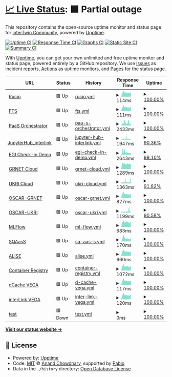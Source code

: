 # [📈 Live Status](https://interTwin-eu.github.io/uptime): <!--live status--> **🟧 Partial outage**

This repository contains the open-source uptime monitor and status page for [interTwin Community](https://www.intertwin.eu/), powered by [Upptime](https://github.com/upptime/upptime).

[![Uptime CI](https://github.com/interTwin-eu/uptime/workflows/Uptime%20CI/badge.svg)](https://github.com/interTwin-eu/uptime/actions?query=workflow%3A%22Uptime+CI%22)
[![Response Time CI](https://github.com/interTwin-eu/uptime/workflows/Response%20Time%20CI/badge.svg)](https://github.com/interTwin-eu/uptime/actions?query=workflow%3A%22Response+Time+CI%22)
[![Graphs CI](https://github.com/interTwin-eu/uptime/workflows/Graphs%20CI/badge.svg)](https://github.com/interTwin-eu/uptime/actions?query=workflow%3A%22Graphs+CI%22)
[![Static Site CI](https://github.com/interTwin-eu/uptime/workflows/Static%20Site%20CI/badge.svg)](https://github.com/interTwin-eu/uptime/actions?query=workflow%3A%22Static+Site+CI%22)
[![Summary CI](https://github.com/interTwin-eu/uptime/workflows/Summary%20CI/badge.svg)](https://github.com/interTwin-eu/uptime/actions?query=workflow%3A%22Summary+CI%22)

With [Upptime](https://upptime.js.org), you can get your own unlimited and free uptime monitor and status page, powered entirely by a GitHub repository. We use [Issues](https://github.com/interTwin-eu/uptime/issues) as incident reports, [Actions](https://github.com/interTwin-eu/uptime/actions) as uptime monitors, and [Pages](https://interTwin-eu.github.io/uptime) for the status page.

<!--start: status pages-->
<!-- This summary is generated by Upptime (https://github.com/upptime/upptime) -->
<!-- Do not edit this manually, your changes will be overwritten -->
<!-- prettier-ignore -->
| URL | Status | History | Response Time | Uptime |
| --- | ------ | ------- | ------------- | ------ |
| <img alt="" src="https://icons.duckduckgo.com/ip3/null.ico" height="13"> [Rucio](rucio-intertwin-testbed.desy.de) | 🟩 Up | [rucio.yml](https://github.com/interTwin-eu/uptime/commits/HEAD/history/rucio.yml) | <details><summary><img alt="Response time graph" src="./graphs/rucio/response-time-week.png" height="20"> 114ms</summary><br><a href="https://interTwin-eu.github.io/uptime/history/rucio"><img alt="Response time 129" src="https://img.shields.io/endpoint?url=https%3A%2F%2Fraw.githubusercontent.com%2FinterTwin-eu%2Fuptime%2FHEAD%2Fapi%2Frucio%2Fresponse-time.json"></a><br><a href="https://interTwin-eu.github.io/uptime/history/rucio"><img alt="24-hour response time 118" src="https://img.shields.io/endpoint?url=https%3A%2F%2Fraw.githubusercontent.com%2FinterTwin-eu%2Fuptime%2FHEAD%2Fapi%2Frucio%2Fresponse-time-day.json"></a><br><a href="https://interTwin-eu.github.io/uptime/history/rucio"><img alt="7-day response time 114" src="https://img.shields.io/endpoint?url=https%3A%2F%2Fraw.githubusercontent.com%2FinterTwin-eu%2Fuptime%2FHEAD%2Fapi%2Frucio%2Fresponse-time-week.json"></a><br><a href="https://interTwin-eu.github.io/uptime/history/rucio"><img alt="30-day response time 118" src="https://img.shields.io/endpoint?url=https%3A%2F%2Fraw.githubusercontent.com%2FinterTwin-eu%2Fuptime%2FHEAD%2Fapi%2Frucio%2Fresponse-time-month.json"></a><br><a href="https://interTwin-eu.github.io/uptime/history/rucio"><img alt="1-year response time 126" src="https://img.shields.io/endpoint?url=https%3A%2F%2Fraw.githubusercontent.com%2FinterTwin-eu%2Fuptime%2FHEAD%2Fapi%2Frucio%2Fresponse-time-year.json"></a></details> | <details><summary><a href="https://interTwin-eu.github.io/uptime/history/rucio">100.00%</a></summary><a href="https://interTwin-eu.github.io/uptime/history/rucio"><img alt="All-time uptime 99.98%" src="https://img.shields.io/endpoint?url=https%3A%2F%2Fraw.githubusercontent.com%2FinterTwin-eu%2Fuptime%2FHEAD%2Fapi%2Frucio%2Fuptime.json"></a><br><a href="https://interTwin-eu.github.io/uptime/history/rucio"><img alt="24-hour uptime 100.00%" src="https://img.shields.io/endpoint?url=https%3A%2F%2Fraw.githubusercontent.com%2FinterTwin-eu%2Fuptime%2FHEAD%2Fapi%2Frucio%2Fuptime-day.json"></a><br><a href="https://interTwin-eu.github.io/uptime/history/rucio"><img alt="7-day uptime 100.00%" src="https://img.shields.io/endpoint?url=https%3A%2F%2Fraw.githubusercontent.com%2FinterTwin-eu%2Fuptime%2FHEAD%2Fapi%2Frucio%2Fuptime-week.json"></a><br><a href="https://interTwin-eu.github.io/uptime/history/rucio"><img alt="30-day uptime 100.00%" src="https://img.shields.io/endpoint?url=https%3A%2F%2Fraw.githubusercontent.com%2FinterTwin-eu%2Fuptime%2FHEAD%2Fapi%2Frucio%2Fuptime-month.json"></a><br><a href="https://interTwin-eu.github.io/uptime/history/rucio"><img alt="1-year uptime 99.99%" src="https://img.shields.io/endpoint?url=https%3A%2F%2Fraw.githubusercontent.com%2FinterTwin-eu%2Fuptime%2FHEAD%2Fapi%2Frucio%2Fuptime-year.json"></a></details>
| <img alt="" src="https://icons.duckduckgo.com/ip3/null.ico" height="13"> [FTS](fts-egi.cern.ch) | 🟩 Up | [fts.yml](https://github.com/interTwin-eu/uptime/commits/HEAD/history/fts.yml) | <details><summary><img alt="Response time graph" src="./graphs/fts/response-time-week.png" height="20"> 111ms</summary><br><a href="https://interTwin-eu.github.io/uptime/history/fts"><img alt="Response time 125" src="https://img.shields.io/endpoint?url=https%3A%2F%2Fraw.githubusercontent.com%2FinterTwin-eu%2Fuptime%2FHEAD%2Fapi%2Ffts%2Fresponse-time.json"></a><br><a href="https://interTwin-eu.github.io/uptime/history/fts"><img alt="24-hour response time 116" src="https://img.shields.io/endpoint?url=https%3A%2F%2Fraw.githubusercontent.com%2FinterTwin-eu%2Fuptime%2FHEAD%2Fapi%2Ffts%2Fresponse-time-day.json"></a><br><a href="https://interTwin-eu.github.io/uptime/history/fts"><img alt="7-day response time 111" src="https://img.shields.io/endpoint?url=https%3A%2F%2Fraw.githubusercontent.com%2FinterTwin-eu%2Fuptime%2FHEAD%2Fapi%2Ffts%2Fresponse-time-week.json"></a><br><a href="https://interTwin-eu.github.io/uptime/history/fts"><img alt="30-day response time 116" src="https://img.shields.io/endpoint?url=https%3A%2F%2Fraw.githubusercontent.com%2FinterTwin-eu%2Fuptime%2FHEAD%2Fapi%2Ffts%2Fresponse-time-month.json"></a><br><a href="https://interTwin-eu.github.io/uptime/history/fts"><img alt="1-year response time 127" src="https://img.shields.io/endpoint?url=https%3A%2F%2Fraw.githubusercontent.com%2FinterTwin-eu%2Fuptime%2FHEAD%2Fapi%2Ffts%2Fresponse-time-year.json"></a></details> | <details><summary><a href="https://interTwin-eu.github.io/uptime/history/fts">100.00%</a></summary><a href="https://interTwin-eu.github.io/uptime/history/fts"><img alt="All-time uptime 99.98%" src="https://img.shields.io/endpoint?url=https%3A%2F%2Fraw.githubusercontent.com%2FinterTwin-eu%2Fuptime%2FHEAD%2Fapi%2Ffts%2Fuptime.json"></a><br><a href="https://interTwin-eu.github.io/uptime/history/fts"><img alt="24-hour uptime 100.00%" src="https://img.shields.io/endpoint?url=https%3A%2F%2Fraw.githubusercontent.com%2FinterTwin-eu%2Fuptime%2FHEAD%2Fapi%2Ffts%2Fuptime-day.json"></a><br><a href="https://interTwin-eu.github.io/uptime/history/fts"><img alt="7-day uptime 100.00%" src="https://img.shields.io/endpoint?url=https%3A%2F%2Fraw.githubusercontent.com%2FinterTwin-eu%2Fuptime%2FHEAD%2Fapi%2Ffts%2Fuptime-week.json"></a><br><a href="https://interTwin-eu.github.io/uptime/history/fts"><img alt="30-day uptime 99.84%" src="https://img.shields.io/endpoint?url=https%3A%2F%2Fraw.githubusercontent.com%2FinterTwin-eu%2Fuptime%2FHEAD%2Fapi%2Ffts%2Fuptime-month.json"></a><br><a href="https://interTwin-eu.github.io/uptime/history/fts"><img alt="1-year uptime 99.98%" src="https://img.shields.io/endpoint?url=https%3A%2F%2Fraw.githubusercontent.com%2FinterTwin-eu%2Fuptime%2FHEAD%2Fapi%2Ffts%2Fuptime-year.json"></a></details>
| <img alt="" src="https://icons.duckduckgo.com/ip3/eosc-paas.cloud.ba.infn.it.ico" height="13"> [PaaS Orchestrator](https://eosc-paas.cloud.ba.infn.it) | 🟩 Up | [paa-s-orchestrator.yml](https://github.com/interTwin-eu/uptime/commits/HEAD/history/paa-s-orchestrator.yml) | <details><summary><img alt="Response time graph" src="./graphs/paa-s-orchestrator/response-time-week.png" height="20"> 2433ms</summary><br><a href="https://interTwin-eu.github.io/uptime/history/paa-s-orchestrator"><img alt="Response time 2626" src="https://img.shields.io/endpoint?url=https%3A%2F%2Fraw.githubusercontent.com%2FinterTwin-eu%2Fuptime%2FHEAD%2Fapi%2Fpaa-s-orchestrator%2Fresponse-time.json"></a><br><a href="https://interTwin-eu.github.io/uptime/history/paa-s-orchestrator"><img alt="24-hour response time 1703" src="https://img.shields.io/endpoint?url=https%3A%2F%2Fraw.githubusercontent.com%2FinterTwin-eu%2Fuptime%2FHEAD%2Fapi%2Fpaa-s-orchestrator%2Fresponse-time-day.json"></a><br><a href="https://interTwin-eu.github.io/uptime/history/paa-s-orchestrator"><img alt="7-day response time 2433" src="https://img.shields.io/endpoint?url=https%3A%2F%2Fraw.githubusercontent.com%2FinterTwin-eu%2Fuptime%2FHEAD%2Fapi%2Fpaa-s-orchestrator%2Fresponse-time-week.json"></a><br><a href="https://interTwin-eu.github.io/uptime/history/paa-s-orchestrator"><img alt="30-day response time 2424" src="https://img.shields.io/endpoint?url=https%3A%2F%2Fraw.githubusercontent.com%2FinterTwin-eu%2Fuptime%2FHEAD%2Fapi%2Fpaa-s-orchestrator%2Fresponse-time-month.json"></a><br><a href="https://interTwin-eu.github.io/uptime/history/paa-s-orchestrator"><img alt="1-year response time 2543" src="https://img.shields.io/endpoint?url=https%3A%2F%2Fraw.githubusercontent.com%2FinterTwin-eu%2Fuptime%2FHEAD%2Fapi%2Fpaa-s-orchestrator%2Fresponse-time-year.json"></a></details> | <details><summary><a href="https://interTwin-eu.github.io/uptime/history/paa-s-orchestrator">100.00%</a></summary><a href="https://interTwin-eu.github.io/uptime/history/paa-s-orchestrator"><img alt="All-time uptime 87.89%" src="https://img.shields.io/endpoint?url=https%3A%2F%2Fraw.githubusercontent.com%2FinterTwin-eu%2Fuptime%2FHEAD%2Fapi%2Fpaa-s-orchestrator%2Fuptime.json"></a><br><a href="https://interTwin-eu.github.io/uptime/history/paa-s-orchestrator"><img alt="24-hour uptime 100.00%" src="https://img.shields.io/endpoint?url=https%3A%2F%2Fraw.githubusercontent.com%2FinterTwin-eu%2Fuptime%2FHEAD%2Fapi%2Fpaa-s-orchestrator%2Fuptime-day.json"></a><br><a href="https://interTwin-eu.github.io/uptime/history/paa-s-orchestrator"><img alt="7-day uptime 100.00%" src="https://img.shields.io/endpoint?url=https%3A%2F%2Fraw.githubusercontent.com%2FinterTwin-eu%2Fuptime%2FHEAD%2Fapi%2Fpaa-s-orchestrator%2Fuptime-week.json"></a><br><a href="https://interTwin-eu.github.io/uptime/history/paa-s-orchestrator"><img alt="30-day uptime 99.90%" src="https://img.shields.io/endpoint?url=https%3A%2F%2Fraw.githubusercontent.com%2FinterTwin-eu%2Fuptime%2FHEAD%2Fapi%2Fpaa-s-orchestrator%2Fuptime-month.json"></a><br><a href="https://interTwin-eu.github.io/uptime/history/paa-s-orchestrator"><img alt="1-year uptime 85.36%" src="https://img.shields.io/endpoint?url=https%3A%2F%2Fraw.githubusercontent.com%2FinterTwin-eu%2Fuptime%2FHEAD%2Fapi%2Fpaa-s-orchestrator%2Fuptime-year.json"></a></details>
| <img alt="" src="https://icons.duckduckgo.com/ip3/jupyter-dev-ukri.intertwin.fedcloud.eu.ico" height="13"> [JupyterHub_interlink](https://jupyter-dev-ukri.intertwin.fedcloud.eu/) | 🟩 Up | [jupyter-hub-interlink.yml](https://github.com/interTwin-eu/uptime/commits/HEAD/history/jupyter-hub-interlink.yml) | <details><summary><img alt="Response time graph" src="./graphs/jupyter-hub-interlink/response-time-week.png" height="20"> 1947ms</summary><br><a href="https://interTwin-eu.github.io/uptime/history/jupyter-hub-interlink"><img alt="Response time 1004" src="https://img.shields.io/endpoint?url=https%3A%2F%2Fraw.githubusercontent.com%2FinterTwin-eu%2Fuptime%2FHEAD%2Fapi%2Fjupyter-hub-interlink%2Fresponse-time.json"></a><br><a href="https://interTwin-eu.github.io/uptime/history/jupyter-hub-interlink"><img alt="24-hour response time 1717" src="https://img.shields.io/endpoint?url=https%3A%2F%2Fraw.githubusercontent.com%2FinterTwin-eu%2Fuptime%2FHEAD%2Fapi%2Fjupyter-hub-interlink%2Fresponse-time-day.json"></a><br><a href="https://interTwin-eu.github.io/uptime/history/jupyter-hub-interlink"><img alt="7-day response time 1947" src="https://img.shields.io/endpoint?url=https%3A%2F%2Fraw.githubusercontent.com%2FinterTwin-eu%2Fuptime%2FHEAD%2Fapi%2Fjupyter-hub-interlink%2Fresponse-time-week.json"></a><br><a href="https://interTwin-eu.github.io/uptime/history/jupyter-hub-interlink"><img alt="30-day response time 1628" src="https://img.shields.io/endpoint?url=https%3A%2F%2Fraw.githubusercontent.com%2FinterTwin-eu%2Fuptime%2FHEAD%2Fapi%2Fjupyter-hub-interlink%2Fresponse-time-month.json"></a><br><a href="https://interTwin-eu.github.io/uptime/history/jupyter-hub-interlink"><img alt="1-year response time 1004" src="https://img.shields.io/endpoint?url=https%3A%2F%2Fraw.githubusercontent.com%2FinterTwin-eu%2Fuptime%2FHEAD%2Fapi%2Fjupyter-hub-interlink%2Fresponse-time-year.json"></a></details> | <details><summary><a href="https://interTwin-eu.github.io/uptime/history/jupyter-hub-interlink">90.36%</a></summary><a href="https://interTwin-eu.github.io/uptime/history/jupyter-hub-interlink"><img alt="All-time uptime 97.37%" src="https://img.shields.io/endpoint?url=https%3A%2F%2Fraw.githubusercontent.com%2FinterTwin-eu%2Fuptime%2FHEAD%2Fapi%2Fjupyter-hub-interlink%2Fuptime.json"></a><br><a href="https://interTwin-eu.github.io/uptime/history/jupyter-hub-interlink"><img alt="24-hour uptime 82.07%" src="https://img.shields.io/endpoint?url=https%3A%2F%2Fraw.githubusercontent.com%2FinterTwin-eu%2Fuptime%2FHEAD%2Fapi%2Fjupyter-hub-interlink%2Fuptime-day.json"></a><br><a href="https://interTwin-eu.github.io/uptime/history/jupyter-hub-interlink"><img alt="7-day uptime 90.36%" src="https://img.shields.io/endpoint?url=https%3A%2F%2Fraw.githubusercontent.com%2FinterTwin-eu%2Fuptime%2FHEAD%2Fapi%2Fjupyter-hub-interlink%2Fuptime-week.json"></a><br><a href="https://interTwin-eu.github.io/uptime/history/jupyter-hub-interlink"><img alt="30-day uptime 96.79%" src="https://img.shields.io/endpoint?url=https%3A%2F%2Fraw.githubusercontent.com%2FinterTwin-eu%2Fuptime%2FHEAD%2Fapi%2Fjupyter-hub-interlink%2Fuptime-month.json"></a><br><a href="https://interTwin-eu.github.io/uptime/history/jupyter-hub-interlink"><img alt="1-year uptime 97.37%" src="https://img.shields.io/endpoint?url=https%3A%2F%2Fraw.githubusercontent.com%2FinterTwin-eu%2Fuptime%2FHEAD%2Fapi%2Fjupyter-hub-interlink%2Fuptime-year.json"></a></details>
| <img alt="" src="https://icons.duckduckgo.com/ip3/aai-demo.egi.eu.ico" height="13"> [EGI Check-in Demo](https://aai-demo.egi.eu/) | 🟩 Up | [egi-check-in-demo.yml](https://github.com/interTwin-eu/uptime/commits/HEAD/history/egi-check-in-demo.yml) | <details><summary><img alt="Response time graph" src="./graphs/egi-check-in-demo/response-time-week.png" height="20"> 2643ms</summary><br><a href="https://interTwin-eu.github.io/uptime/history/egi-check-in-demo"><img alt="Response time 2055" src="https://img.shields.io/endpoint?url=https%3A%2F%2Fraw.githubusercontent.com%2FinterTwin-eu%2Fuptime%2FHEAD%2Fapi%2Fegi-check-in-demo%2Fresponse-time.json"></a><br><a href="https://interTwin-eu.github.io/uptime/history/egi-check-in-demo"><img alt="24-hour response time 1930" src="https://img.shields.io/endpoint?url=https%3A%2F%2Fraw.githubusercontent.com%2FinterTwin-eu%2Fuptime%2FHEAD%2Fapi%2Fegi-check-in-demo%2Fresponse-time-day.json"></a><br><a href="https://interTwin-eu.github.io/uptime/history/egi-check-in-demo"><img alt="7-day response time 2643" src="https://img.shields.io/endpoint?url=https%3A%2F%2Fraw.githubusercontent.com%2FinterTwin-eu%2Fuptime%2FHEAD%2Fapi%2Fegi-check-in-demo%2Fresponse-time-week.json"></a><br><a href="https://interTwin-eu.github.io/uptime/history/egi-check-in-demo"><img alt="30-day response time 2256" src="https://img.shields.io/endpoint?url=https%3A%2F%2Fraw.githubusercontent.com%2FinterTwin-eu%2Fuptime%2FHEAD%2Fapi%2Fegi-check-in-demo%2Fresponse-time-month.json"></a><br><a href="https://interTwin-eu.github.io/uptime/history/egi-check-in-demo"><img alt="1-year response time 2055" src="https://img.shields.io/endpoint?url=https%3A%2F%2Fraw.githubusercontent.com%2FinterTwin-eu%2Fuptime%2FHEAD%2Fapi%2Fegi-check-in-demo%2Fresponse-time-year.json"></a></details> | <details><summary><a href="https://interTwin-eu.github.io/uptime/history/egi-check-in-demo">99.10%</a></summary><a href="https://interTwin-eu.github.io/uptime/history/egi-check-in-demo"><img alt="All-time uptime 99.96%" src="https://img.shields.io/endpoint?url=https%3A%2F%2Fraw.githubusercontent.com%2FinterTwin-eu%2Fuptime%2FHEAD%2Fapi%2Fegi-check-in-demo%2Fuptime.json"></a><br><a href="https://interTwin-eu.github.io/uptime/history/egi-check-in-demo"><img alt="24-hour uptime 100.00%" src="https://img.shields.io/endpoint?url=https%3A%2F%2Fraw.githubusercontent.com%2FinterTwin-eu%2Fuptime%2FHEAD%2Fapi%2Fegi-check-in-demo%2Fuptime-day.json"></a><br><a href="https://interTwin-eu.github.io/uptime/history/egi-check-in-demo"><img alt="7-day uptime 99.10%" src="https://img.shields.io/endpoint?url=https%3A%2F%2Fraw.githubusercontent.com%2FinterTwin-eu%2Fuptime%2FHEAD%2Fapi%2Fegi-check-in-demo%2Fuptime-week.json"></a><br><a href="https://interTwin-eu.github.io/uptime/history/egi-check-in-demo"><img alt="30-day uptime 99.79%" src="https://img.shields.io/endpoint?url=https%3A%2F%2Fraw.githubusercontent.com%2FinterTwin-eu%2Fuptime%2FHEAD%2Fapi%2Fegi-check-in-demo%2Fuptime-month.json"></a><br><a href="https://interTwin-eu.github.io/uptime/history/egi-check-in-demo"><img alt="1-year uptime 99.96%" src="https://img.shields.io/endpoint?url=https%3A%2F%2Fraw.githubusercontent.com%2FinterTwin-eu%2Fuptime%2FHEAD%2Fapi%2Fegi-check-in-demo%2Fuptime-year.json"></a></details>
| <img alt="" src="https://icons.duckduckgo.com/ip3/ui.cloud.grnet.gr.ico" height="13"> [GRNET Cloud](https://ui.cloud.grnet.gr/) | 🟩 Up | [grnet-cloud.yml](https://github.com/interTwin-eu/uptime/commits/HEAD/history/grnet-cloud.yml) | <details><summary><img alt="Response time graph" src="./graphs/grnet-cloud/response-time-week.png" height="20"> 1289ms</summary><br><a href="https://interTwin-eu.github.io/uptime/history/grnet-cloud"><img alt="Response time 1331" src="https://img.shields.io/endpoint?url=https%3A%2F%2Fraw.githubusercontent.com%2FinterTwin-eu%2Fuptime%2FHEAD%2Fapi%2Fgrnet-cloud%2Fresponse-time.json"></a><br><a href="https://interTwin-eu.github.io/uptime/history/grnet-cloud"><img alt="24-hour response time 1224" src="https://img.shields.io/endpoint?url=https%3A%2F%2Fraw.githubusercontent.com%2FinterTwin-eu%2Fuptime%2FHEAD%2Fapi%2Fgrnet-cloud%2Fresponse-time-day.json"></a><br><a href="https://interTwin-eu.github.io/uptime/history/grnet-cloud"><img alt="7-day response time 1289" src="https://img.shields.io/endpoint?url=https%3A%2F%2Fraw.githubusercontent.com%2FinterTwin-eu%2Fuptime%2FHEAD%2Fapi%2Fgrnet-cloud%2Fresponse-time-week.json"></a><br><a href="https://interTwin-eu.github.io/uptime/history/grnet-cloud"><img alt="30-day response time 1334" src="https://img.shields.io/endpoint?url=https%3A%2F%2Fraw.githubusercontent.com%2FinterTwin-eu%2Fuptime%2FHEAD%2Fapi%2Fgrnet-cloud%2Fresponse-time-month.json"></a><br><a href="https://interTwin-eu.github.io/uptime/history/grnet-cloud"><img alt="1-year response time 1331" src="https://img.shields.io/endpoint?url=https%3A%2F%2Fraw.githubusercontent.com%2FinterTwin-eu%2Fuptime%2FHEAD%2Fapi%2Fgrnet-cloud%2Fresponse-time-year.json"></a></details> | <details><summary><a href="https://interTwin-eu.github.io/uptime/history/grnet-cloud">100.00%</a></summary><a href="https://interTwin-eu.github.io/uptime/history/grnet-cloud"><img alt="All-time uptime 99.99%" src="https://img.shields.io/endpoint?url=https%3A%2F%2Fraw.githubusercontent.com%2FinterTwin-eu%2Fuptime%2FHEAD%2Fapi%2Fgrnet-cloud%2Fuptime.json"></a><br><a href="https://interTwin-eu.github.io/uptime/history/grnet-cloud"><img alt="24-hour uptime 100.00%" src="https://img.shields.io/endpoint?url=https%3A%2F%2Fraw.githubusercontent.com%2FinterTwin-eu%2Fuptime%2FHEAD%2Fapi%2Fgrnet-cloud%2Fuptime-day.json"></a><br><a href="https://interTwin-eu.github.io/uptime/history/grnet-cloud"><img alt="7-day uptime 100.00%" src="https://img.shields.io/endpoint?url=https%3A%2F%2Fraw.githubusercontent.com%2FinterTwin-eu%2Fuptime%2FHEAD%2Fapi%2Fgrnet-cloud%2Fuptime-week.json"></a><br><a href="https://interTwin-eu.github.io/uptime/history/grnet-cloud"><img alt="30-day uptime 100.00%" src="https://img.shields.io/endpoint?url=https%3A%2F%2Fraw.githubusercontent.com%2FinterTwin-eu%2Fuptime%2FHEAD%2Fapi%2Fgrnet-cloud%2Fuptime-month.json"></a><br><a href="https://interTwin-eu.github.io/uptime/history/grnet-cloud"><img alt="1-year uptime 99.99%" src="https://img.shields.io/endpoint?url=https%3A%2F%2Fraw.githubusercontent.com%2FinterTwin-eu%2Fuptime%2FHEAD%2Fapi%2Fgrnet-cloud%2Fuptime-year.json"></a></details>
| <img alt="" src="https://icons.duckduckgo.com/ip3/openstack.stfc.ac.uk.ico" height="13"> [UKRI Cloud](https://openstack.stfc.ac.uk) | 🟩 Up | [ukri-cloud.yml](https://github.com/interTwin-eu/uptime/commits/HEAD/history/ukri-cloud.yml) | <details><summary><img alt="Response time graph" src="./graphs/ukri-cloud/response-time-week.png" height="20"> 1363ms</summary><br><a href="https://interTwin-eu.github.io/uptime/history/ukri-cloud"><img alt="Response time 1248" src="https://img.shields.io/endpoint?url=https%3A%2F%2Fraw.githubusercontent.com%2FinterTwin-eu%2Fuptime%2FHEAD%2Fapi%2Fukri-cloud%2Fresponse-time.json"></a><br><a href="https://interTwin-eu.github.io/uptime/history/ukri-cloud"><img alt="24-hour response time 1205" src="https://img.shields.io/endpoint?url=https%3A%2F%2Fraw.githubusercontent.com%2FinterTwin-eu%2Fuptime%2FHEAD%2Fapi%2Fukri-cloud%2Fresponse-time-day.json"></a><br><a href="https://interTwin-eu.github.io/uptime/history/ukri-cloud"><img alt="7-day response time 1363" src="https://img.shields.io/endpoint?url=https%3A%2F%2Fraw.githubusercontent.com%2FinterTwin-eu%2Fuptime%2FHEAD%2Fapi%2Fukri-cloud%2Fresponse-time-week.json"></a><br><a href="https://interTwin-eu.github.io/uptime/history/ukri-cloud"><img alt="30-day response time 1267" src="https://img.shields.io/endpoint?url=https%3A%2F%2Fraw.githubusercontent.com%2FinterTwin-eu%2Fuptime%2FHEAD%2Fapi%2Fukri-cloud%2Fresponse-time-month.json"></a><br><a href="https://interTwin-eu.github.io/uptime/history/ukri-cloud"><img alt="1-year response time 1248" src="https://img.shields.io/endpoint?url=https%3A%2F%2Fraw.githubusercontent.com%2FinterTwin-eu%2Fuptime%2FHEAD%2Fapi%2Fukri-cloud%2Fresponse-time-year.json"></a></details> | <details><summary><a href="https://interTwin-eu.github.io/uptime/history/ukri-cloud">91.82%</a></summary><a href="https://interTwin-eu.github.io/uptime/history/ukri-cloud"><img alt="All-time uptime 99.19%" src="https://img.shields.io/endpoint?url=https%3A%2F%2Fraw.githubusercontent.com%2FinterTwin-eu%2Fuptime%2FHEAD%2Fapi%2Fukri-cloud%2Fuptime.json"></a><br><a href="https://interTwin-eu.github.io/uptime/history/ukri-cloud"><img alt="24-hour uptime 84.77%" src="https://img.shields.io/endpoint?url=https%3A%2F%2Fraw.githubusercontent.com%2FinterTwin-eu%2Fuptime%2FHEAD%2Fapi%2Fukri-cloud%2Fuptime-day.json"></a><br><a href="https://interTwin-eu.github.io/uptime/history/ukri-cloud"><img alt="7-day uptime 91.82%" src="https://img.shields.io/endpoint?url=https%3A%2F%2Fraw.githubusercontent.com%2FinterTwin-eu%2Fuptime%2FHEAD%2Fapi%2Fukri-cloud%2Fuptime-week.json"></a><br><a href="https://interTwin-eu.github.io/uptime/history/ukri-cloud"><img alt="30-day uptime 97.08%" src="https://img.shields.io/endpoint?url=https%3A%2F%2Fraw.githubusercontent.com%2FinterTwin-eu%2Fuptime%2FHEAD%2Fapi%2Fukri-cloud%2Fuptime-month.json"></a><br><a href="https://interTwin-eu.github.io/uptime/history/ukri-cloud"><img alt="1-year uptime 99.19%" src="https://img.shields.io/endpoint?url=https%3A%2F%2Fraw.githubusercontent.com%2FinterTwin-eu%2Fuptime%2FHEAD%2Fapi%2Fukri-cloud%2Fuptime-year.json"></a></details>
| <img alt="" src="https://icons.duckduckgo.com/ip3/oscar-grnet.intertwin.fedcloud.eu.ico" height="13"> [OSCAR-GRNET](https://oscar-grnet.intertwin.fedcloud.eu/) | 🟩 Up | [oscar-grnet.yml](https://github.com/interTwin-eu/uptime/commits/HEAD/history/oscar-grnet.yml) | <details><summary><img alt="Response time graph" src="./graphs/oscar-grnet/response-time-week.png" height="20"> 827ms</summary><br><a href="https://interTwin-eu.github.io/uptime/history/oscar-grnet"><img alt="Response time 990" src="https://img.shields.io/endpoint?url=https%3A%2F%2Fraw.githubusercontent.com%2FinterTwin-eu%2Fuptime%2FHEAD%2Fapi%2Foscar-grnet%2Fresponse-time.json"></a><br><a href="https://interTwin-eu.github.io/uptime/history/oscar-grnet"><img alt="24-hour response time 829" src="https://img.shields.io/endpoint?url=https%3A%2F%2Fraw.githubusercontent.com%2FinterTwin-eu%2Fuptime%2FHEAD%2Fapi%2Foscar-grnet%2Fresponse-time-day.json"></a><br><a href="https://interTwin-eu.github.io/uptime/history/oscar-grnet"><img alt="7-day response time 827" src="https://img.shields.io/endpoint?url=https%3A%2F%2Fraw.githubusercontent.com%2FinterTwin-eu%2Fuptime%2FHEAD%2Fapi%2Foscar-grnet%2Fresponse-time-week.json"></a><br><a href="https://interTwin-eu.github.io/uptime/history/oscar-grnet"><img alt="30-day response time 828" src="https://img.shields.io/endpoint?url=https%3A%2F%2Fraw.githubusercontent.com%2FinterTwin-eu%2Fuptime%2FHEAD%2Fapi%2Foscar-grnet%2Fresponse-time-month.json"></a><br><a href="https://interTwin-eu.github.io/uptime/history/oscar-grnet"><img alt="1-year response time 990" src="https://img.shields.io/endpoint?url=https%3A%2F%2Fraw.githubusercontent.com%2FinterTwin-eu%2Fuptime%2FHEAD%2Fapi%2Foscar-grnet%2Fresponse-time-year.json"></a></details> | <details><summary><a href="https://interTwin-eu.github.io/uptime/history/oscar-grnet">100.00%</a></summary><a href="https://interTwin-eu.github.io/uptime/history/oscar-grnet"><img alt="All-time uptime 100.00%" src="https://img.shields.io/endpoint?url=https%3A%2F%2Fraw.githubusercontent.com%2FinterTwin-eu%2Fuptime%2FHEAD%2Fapi%2Foscar-grnet%2Fuptime.json"></a><br><a href="https://interTwin-eu.github.io/uptime/history/oscar-grnet"><img alt="24-hour uptime 100.00%" src="https://img.shields.io/endpoint?url=https%3A%2F%2Fraw.githubusercontent.com%2FinterTwin-eu%2Fuptime%2FHEAD%2Fapi%2Foscar-grnet%2Fuptime-day.json"></a><br><a href="https://interTwin-eu.github.io/uptime/history/oscar-grnet"><img alt="7-day uptime 100.00%" src="https://img.shields.io/endpoint?url=https%3A%2F%2Fraw.githubusercontent.com%2FinterTwin-eu%2Fuptime%2FHEAD%2Fapi%2Foscar-grnet%2Fuptime-week.json"></a><br><a href="https://interTwin-eu.github.io/uptime/history/oscar-grnet"><img alt="30-day uptime 100.00%" src="https://img.shields.io/endpoint?url=https%3A%2F%2Fraw.githubusercontent.com%2FinterTwin-eu%2Fuptime%2FHEAD%2Fapi%2Foscar-grnet%2Fuptime-month.json"></a><br><a href="https://interTwin-eu.github.io/uptime/history/oscar-grnet"><img alt="1-year uptime 100.00%" src="https://img.shields.io/endpoint?url=https%3A%2F%2Fraw.githubusercontent.com%2FinterTwin-eu%2Fuptime%2FHEAD%2Fapi%2Foscar-grnet%2Fuptime-year.json"></a></details>
| <img alt="" src="https://icons.duckduckgo.com/ip3/oscar-ukri.intertwin.fedcloud.eu.ico" height="13"> [OSCAR-UKRI](https://oscar-ukri.intertwin.fedcloud.eu/) | 🟩 Up | [oscar-ukri.yml](https://github.com/interTwin-eu/uptime/commits/HEAD/history/oscar-ukri.yml) | <details><summary><img alt="Response time graph" src="./graphs/oscar-ukri/response-time-week.png" height="20"> 1199ms</summary><br><a href="https://interTwin-eu.github.io/uptime/history/oscar-ukri"><img alt="Response time 879" src="https://img.shields.io/endpoint?url=https%3A%2F%2Fraw.githubusercontent.com%2FinterTwin-eu%2Fuptime%2FHEAD%2Fapi%2Foscar-ukri%2Fresponse-time.json"></a><br><a href="https://interTwin-eu.github.io/uptime/history/oscar-ukri"><img alt="24-hour response time 2514" src="https://img.shields.io/endpoint?url=https%3A%2F%2Fraw.githubusercontent.com%2FinterTwin-eu%2Fuptime%2FHEAD%2Fapi%2Foscar-ukri%2Fresponse-time-day.json"></a><br><a href="https://interTwin-eu.github.io/uptime/history/oscar-ukri"><img alt="7-day response time 1199" src="https://img.shields.io/endpoint?url=https%3A%2F%2Fraw.githubusercontent.com%2FinterTwin-eu%2Fuptime%2FHEAD%2Fapi%2Foscar-ukri%2Fresponse-time-week.json"></a><br><a href="https://interTwin-eu.github.io/uptime/history/oscar-ukri"><img alt="30-day response time 917" src="https://img.shields.io/endpoint?url=https%3A%2F%2Fraw.githubusercontent.com%2FinterTwin-eu%2Fuptime%2FHEAD%2Fapi%2Foscar-ukri%2Fresponse-time-month.json"></a><br><a href="https://interTwin-eu.github.io/uptime/history/oscar-ukri"><img alt="1-year response time 879" src="https://img.shields.io/endpoint?url=https%3A%2F%2Fraw.githubusercontent.com%2FinterTwin-eu%2Fuptime%2FHEAD%2Fapi%2Foscar-ukri%2Fresponse-time-year.json"></a></details> | <details><summary><a href="https://interTwin-eu.github.io/uptime/history/oscar-ukri">90.58%</a></summary><a href="https://interTwin-eu.github.io/uptime/history/oscar-ukri"><img alt="All-time uptime 97.94%" src="https://img.shields.io/endpoint?url=https%3A%2F%2Fraw.githubusercontent.com%2FinterTwin-eu%2Fuptime%2FHEAD%2Fapi%2Foscar-ukri%2Fuptime.json"></a><br><a href="https://interTwin-eu.github.io/uptime/history/oscar-ukri"><img alt="24-hour uptime 83.59%" src="https://img.shields.io/endpoint?url=https%3A%2F%2Fraw.githubusercontent.com%2FinterTwin-eu%2Fuptime%2FHEAD%2Fapi%2Foscar-ukri%2Fuptime-day.json"></a><br><a href="https://interTwin-eu.github.io/uptime/history/oscar-ukri"><img alt="7-day uptime 90.58%" src="https://img.shields.io/endpoint?url=https%3A%2F%2Fraw.githubusercontent.com%2FinterTwin-eu%2Fuptime%2FHEAD%2Fapi%2Foscar-ukri%2Fuptime-week.json"></a><br><a href="https://interTwin-eu.github.io/uptime/history/oscar-ukri"><img alt="30-day uptime 96.88%" src="https://img.shields.io/endpoint?url=https%3A%2F%2Fraw.githubusercontent.com%2FinterTwin-eu%2Fuptime%2FHEAD%2Fapi%2Foscar-ukri%2Fuptime-month.json"></a><br><a href="https://interTwin-eu.github.io/uptime/history/oscar-ukri"><img alt="1-year uptime 97.94%" src="https://img.shields.io/endpoint?url=https%3A%2F%2Fraw.githubusercontent.com%2FinterTwin-eu%2Fuptime%2FHEAD%2Fapi%2Foscar-ukri%2Fuptime-year.json"></a></details>
| <img alt="" src="https://icons.duckduckgo.com/ip3/mlflow.intertwin.fedcloud.eu.ico" height="13"> [MLFlow](https://mlflow.intertwin.fedcloud.eu/signup) | 🟩 Up | [ml-flow.yml](https://github.com/interTwin-eu/uptime/commits/HEAD/history/ml-flow.yml) | <details><summary><img alt="Response time graph" src="./graphs/ml-flow/response-time-week.png" height="20"> 683ms</summary><br><a href="https://interTwin-eu.github.io/uptime/history/ml-flow"><img alt="Response time 842" src="https://img.shields.io/endpoint?url=https%3A%2F%2Fraw.githubusercontent.com%2FinterTwin-eu%2Fuptime%2FHEAD%2Fapi%2Fml-flow%2Fresponse-time.json"></a><br><a href="https://interTwin-eu.github.io/uptime/history/ml-flow"><img alt="24-hour response time 680" src="https://img.shields.io/endpoint?url=https%3A%2F%2Fraw.githubusercontent.com%2FinterTwin-eu%2Fuptime%2FHEAD%2Fapi%2Fml-flow%2Fresponse-time-day.json"></a><br><a href="https://interTwin-eu.github.io/uptime/history/ml-flow"><img alt="7-day response time 683" src="https://img.shields.io/endpoint?url=https%3A%2F%2Fraw.githubusercontent.com%2FinterTwin-eu%2Fuptime%2FHEAD%2Fapi%2Fml-flow%2Fresponse-time-week.json"></a><br><a href="https://interTwin-eu.github.io/uptime/history/ml-flow"><img alt="30-day response time 719" src="https://img.shields.io/endpoint?url=https%3A%2F%2Fraw.githubusercontent.com%2FinterTwin-eu%2Fuptime%2FHEAD%2Fapi%2Fml-flow%2Fresponse-time-month.json"></a><br><a href="https://interTwin-eu.github.io/uptime/history/ml-flow"><img alt="1-year response time 842" src="https://img.shields.io/endpoint?url=https%3A%2F%2Fraw.githubusercontent.com%2FinterTwin-eu%2Fuptime%2FHEAD%2Fapi%2Fml-flow%2Fresponse-time-year.json"></a></details> | <details><summary><a href="https://interTwin-eu.github.io/uptime/history/ml-flow">100.00%</a></summary><a href="https://interTwin-eu.github.io/uptime/history/ml-flow"><img alt="All-time uptime 99.87%" src="https://img.shields.io/endpoint?url=https%3A%2F%2Fraw.githubusercontent.com%2FinterTwin-eu%2Fuptime%2FHEAD%2Fapi%2Fml-flow%2Fuptime.json"></a><br><a href="https://interTwin-eu.github.io/uptime/history/ml-flow"><img alt="24-hour uptime 100.00%" src="https://img.shields.io/endpoint?url=https%3A%2F%2Fraw.githubusercontent.com%2FinterTwin-eu%2Fuptime%2FHEAD%2Fapi%2Fml-flow%2Fuptime-day.json"></a><br><a href="https://interTwin-eu.github.io/uptime/history/ml-flow"><img alt="7-day uptime 100.00%" src="https://img.shields.io/endpoint?url=https%3A%2F%2Fraw.githubusercontent.com%2FinterTwin-eu%2Fuptime%2FHEAD%2Fapi%2Fml-flow%2Fuptime-week.json"></a><br><a href="https://interTwin-eu.github.io/uptime/history/ml-flow"><img alt="30-day uptime 100.00%" src="https://img.shields.io/endpoint?url=https%3A%2F%2Fraw.githubusercontent.com%2FinterTwin-eu%2Fuptime%2FHEAD%2Fapi%2Fml-flow%2Fuptime-month.json"></a><br><a href="https://interTwin-eu.github.io/uptime/history/ml-flow"><img alt="1-year uptime 99.87%" src="https://img.shields.io/endpoint?url=https%3A%2F%2Fraw.githubusercontent.com%2FinterTwin-eu%2Fuptime%2FHEAD%2Fapi%2Fml-flow%2Fuptime-year.json"></a></details>
| <img alt="" src="https://icons.duckduckgo.com/ip3/sqaaas.eosc-synergy.eu.ico" height="13"> [SQAasS](https://sqaaas.eosc-synergy.eu/) | 🟩 Up | [sq-aas-s.yml](https://github.com/interTwin-eu/uptime/commits/HEAD/history/sq-aas-s.yml) | <details><summary><img alt="Response time graph" src="./graphs/sq-aas-s/response-time-week.png" height="20"> 170ms</summary><br><a href="https://interTwin-eu.github.io/uptime/history/sq-aas-s"><img alt="Response time 229" src="https://img.shields.io/endpoint?url=https%3A%2F%2Fraw.githubusercontent.com%2FinterTwin-eu%2Fuptime%2FHEAD%2Fapi%2Fsq-aas-s%2Fresponse-time.json"></a><br><a href="https://interTwin-eu.github.io/uptime/history/sq-aas-s"><img alt="24-hour response time 179" src="https://img.shields.io/endpoint?url=https%3A%2F%2Fraw.githubusercontent.com%2FinterTwin-eu%2Fuptime%2FHEAD%2Fapi%2Fsq-aas-s%2Fresponse-time-day.json"></a><br><a href="https://interTwin-eu.github.io/uptime/history/sq-aas-s"><img alt="7-day response time 170" src="https://img.shields.io/endpoint?url=https%3A%2F%2Fraw.githubusercontent.com%2FinterTwin-eu%2Fuptime%2FHEAD%2Fapi%2Fsq-aas-s%2Fresponse-time-week.json"></a><br><a href="https://interTwin-eu.github.io/uptime/history/sq-aas-s"><img alt="30-day response time 356" src="https://img.shields.io/endpoint?url=https%3A%2F%2Fraw.githubusercontent.com%2FinterTwin-eu%2Fuptime%2FHEAD%2Fapi%2Fsq-aas-s%2Fresponse-time-month.json"></a><br><a href="https://interTwin-eu.github.io/uptime/history/sq-aas-s"><img alt="1-year response time 229" src="https://img.shields.io/endpoint?url=https%3A%2F%2Fraw.githubusercontent.com%2FinterTwin-eu%2Fuptime%2FHEAD%2Fapi%2Fsq-aas-s%2Fresponse-time-year.json"></a></details> | <details><summary><a href="https://interTwin-eu.github.io/uptime/history/sq-aas-s">100.00%</a></summary><a href="https://interTwin-eu.github.io/uptime/history/sq-aas-s"><img alt="All-time uptime 100.00%" src="https://img.shields.io/endpoint?url=https%3A%2F%2Fraw.githubusercontent.com%2FinterTwin-eu%2Fuptime%2FHEAD%2Fapi%2Fsq-aas-s%2Fuptime.json"></a><br><a href="https://interTwin-eu.github.io/uptime/history/sq-aas-s"><img alt="24-hour uptime 100.00%" src="https://img.shields.io/endpoint?url=https%3A%2F%2Fraw.githubusercontent.com%2FinterTwin-eu%2Fuptime%2FHEAD%2Fapi%2Fsq-aas-s%2Fuptime-day.json"></a><br><a href="https://interTwin-eu.github.io/uptime/history/sq-aas-s"><img alt="7-day uptime 100.00%" src="https://img.shields.io/endpoint?url=https%3A%2F%2Fraw.githubusercontent.com%2FinterTwin-eu%2Fuptime%2FHEAD%2Fapi%2Fsq-aas-s%2Fuptime-week.json"></a><br><a href="https://interTwin-eu.github.io/uptime/history/sq-aas-s"><img alt="30-day uptime 100.00%" src="https://img.shields.io/endpoint?url=https%3A%2F%2Fraw.githubusercontent.com%2FinterTwin-eu%2Fuptime%2FHEAD%2Fapi%2Fsq-aas-s%2Fuptime-month.json"></a><br><a href="https://interTwin-eu.github.io/uptime/history/sq-aas-s"><img alt="1-year uptime 100.00%" src="https://img.shields.io/endpoint?url=https%3A%2F%2Fraw.githubusercontent.com%2FinterTwin-eu%2Fuptime%2FHEAD%2Fapi%2Fsq-aas-s%2Fuptime-year.json"></a></details>
| <img alt="" src="https://icons.duckduckgo.com/ip3/alise.data.kit.edu.ico" height="13"> [ALISE](https://alise.data.kit.edu/) | 🟩 Up | [alise.yml](https://github.com/interTwin-eu/uptime/commits/HEAD/history/alise.yml) | <details><summary><img alt="Response time graph" src="./graphs/alise/response-time-week.png" height="20"> 660ms</summary><br><a href="https://interTwin-eu.github.io/uptime/history/alise"><img alt="Response time 750" src="https://img.shields.io/endpoint?url=https%3A%2F%2Fraw.githubusercontent.com%2FinterTwin-eu%2Fuptime%2FHEAD%2Fapi%2Falise%2Fresponse-time.json"></a><br><a href="https://interTwin-eu.github.io/uptime/history/alise"><img alt="24-hour response time 650" src="https://img.shields.io/endpoint?url=https%3A%2F%2Fraw.githubusercontent.com%2FinterTwin-eu%2Fuptime%2FHEAD%2Fapi%2Falise%2Fresponse-time-day.json"></a><br><a href="https://interTwin-eu.github.io/uptime/history/alise"><img alt="7-day response time 660" src="https://img.shields.io/endpoint?url=https%3A%2F%2Fraw.githubusercontent.com%2FinterTwin-eu%2Fuptime%2FHEAD%2Fapi%2Falise%2Fresponse-time-week.json"></a><br><a href="https://interTwin-eu.github.io/uptime/history/alise"><img alt="30-day response time 675" src="https://img.shields.io/endpoint?url=https%3A%2F%2Fraw.githubusercontent.com%2FinterTwin-eu%2Fuptime%2FHEAD%2Fapi%2Falise%2Fresponse-time-month.json"></a><br><a href="https://interTwin-eu.github.io/uptime/history/alise"><img alt="1-year response time 750" src="https://img.shields.io/endpoint?url=https%3A%2F%2Fraw.githubusercontent.com%2FinterTwin-eu%2Fuptime%2FHEAD%2Fapi%2Falise%2Fresponse-time-year.json"></a></details> | <details><summary><a href="https://interTwin-eu.github.io/uptime/history/alise">100.00%</a></summary><a href="https://interTwin-eu.github.io/uptime/history/alise"><img alt="All-time uptime 100.00%" src="https://img.shields.io/endpoint?url=https%3A%2F%2Fraw.githubusercontent.com%2FinterTwin-eu%2Fuptime%2FHEAD%2Fapi%2Falise%2Fuptime.json"></a><br><a href="https://interTwin-eu.github.io/uptime/history/alise"><img alt="24-hour uptime 100.00%" src="https://img.shields.io/endpoint?url=https%3A%2F%2Fraw.githubusercontent.com%2FinterTwin-eu%2Fuptime%2FHEAD%2Fapi%2Falise%2Fuptime-day.json"></a><br><a href="https://interTwin-eu.github.io/uptime/history/alise"><img alt="7-day uptime 100.00%" src="https://img.shields.io/endpoint?url=https%3A%2F%2Fraw.githubusercontent.com%2FinterTwin-eu%2Fuptime%2FHEAD%2Fapi%2Falise%2Fuptime-week.json"></a><br><a href="https://interTwin-eu.github.io/uptime/history/alise"><img alt="30-day uptime 100.00%" src="https://img.shields.io/endpoint?url=https%3A%2F%2Fraw.githubusercontent.com%2FinterTwin-eu%2Fuptime%2FHEAD%2Fapi%2Falise%2Fuptime-month.json"></a><br><a href="https://interTwin-eu.github.io/uptime/history/alise"><img alt="1-year uptime 100.00%" src="https://img.shields.io/endpoint?url=https%3A%2F%2Fraw.githubusercontent.com%2FinterTwin-eu%2Fuptime%2FHEAD%2Fapi%2Falise%2Fuptime-year.json"></a></details>
| <img alt="" src="https://icons.duckduckgo.com/ip3/registry.egi.eu.ico" height="13"> [Container Registry](https://registry.egi.eu/) | 🟩 Up | [container-registry.yml](https://github.com/interTwin-eu/uptime/commits/HEAD/history/container-registry.yml) | <details><summary><img alt="Response time graph" src="./graphs/container-registry/response-time-week.png" height="20"> 1072ms</summary><br><a href="https://interTwin-eu.github.io/uptime/history/container-registry"><img alt="Response time 1221" src="https://img.shields.io/endpoint?url=https%3A%2F%2Fraw.githubusercontent.com%2FinterTwin-eu%2Fuptime%2FHEAD%2Fapi%2Fcontainer-registry%2Fresponse-time.json"></a><br><a href="https://interTwin-eu.github.io/uptime/history/container-registry"><img alt="24-hour response time 1235" src="https://img.shields.io/endpoint?url=https%3A%2F%2Fraw.githubusercontent.com%2FinterTwin-eu%2Fuptime%2FHEAD%2Fapi%2Fcontainer-registry%2Fresponse-time-day.json"></a><br><a href="https://interTwin-eu.github.io/uptime/history/container-registry"><img alt="7-day response time 1072" src="https://img.shields.io/endpoint?url=https%3A%2F%2Fraw.githubusercontent.com%2FinterTwin-eu%2Fuptime%2FHEAD%2Fapi%2Fcontainer-registry%2Fresponse-time-week.json"></a><br><a href="https://interTwin-eu.github.io/uptime/history/container-registry"><img alt="30-day response time 1537" src="https://img.shields.io/endpoint?url=https%3A%2F%2Fraw.githubusercontent.com%2FinterTwin-eu%2Fuptime%2FHEAD%2Fapi%2Fcontainer-registry%2Fresponse-time-month.json"></a><br><a href="https://interTwin-eu.github.io/uptime/history/container-registry"><img alt="1-year response time 1221" src="https://img.shields.io/endpoint?url=https%3A%2F%2Fraw.githubusercontent.com%2FinterTwin-eu%2Fuptime%2FHEAD%2Fapi%2Fcontainer-registry%2Fresponse-time-year.json"></a></details> | <details><summary><a href="https://interTwin-eu.github.io/uptime/history/container-registry">100.00%</a></summary><a href="https://interTwin-eu.github.io/uptime/history/container-registry"><img alt="All-time uptime 99.95%" src="https://img.shields.io/endpoint?url=https%3A%2F%2Fraw.githubusercontent.com%2FinterTwin-eu%2Fuptime%2FHEAD%2Fapi%2Fcontainer-registry%2Fuptime.json"></a><br><a href="https://interTwin-eu.github.io/uptime/history/container-registry"><img alt="24-hour uptime 100.00%" src="https://img.shields.io/endpoint?url=https%3A%2F%2Fraw.githubusercontent.com%2FinterTwin-eu%2Fuptime%2FHEAD%2Fapi%2Fcontainer-registry%2Fuptime-day.json"></a><br><a href="https://interTwin-eu.github.io/uptime/history/container-registry"><img alt="7-day uptime 100.00%" src="https://img.shields.io/endpoint?url=https%3A%2F%2Fraw.githubusercontent.com%2FinterTwin-eu%2Fuptime%2FHEAD%2Fapi%2Fcontainer-registry%2Fuptime-week.json"></a><br><a href="https://interTwin-eu.github.io/uptime/history/container-registry"><img alt="30-day uptime 99.77%" src="https://img.shields.io/endpoint?url=https%3A%2F%2Fraw.githubusercontent.com%2FinterTwin-eu%2Fuptime%2FHEAD%2Fapi%2Fcontainer-registry%2Fuptime-month.json"></a><br><a href="https://interTwin-eu.github.io/uptime/history/container-registry"><img alt="1-year uptime 99.95%" src="https://img.shields.io/endpoint?url=https%3A%2F%2Fraw.githubusercontent.com%2FinterTwin-eu%2Fuptime%2FHEAD%2Fapi%2Fcontainer-registry%2Fuptime-year.json"></a></details>
| <img alt="" src="https://icons.duckduckgo.com/ip3/null.ico" height="13"> [dCache VEGA](dcache.sling.si) | 🟩 Up | [d-cache-vega.yml](https://github.com/interTwin-eu/uptime/commits/HEAD/history/d-cache-vega.yml) | <details><summary><img alt="Response time graph" src="./graphs/d-cache-vega/response-time-week.png" height="20"> 117ms</summary><br><a href="https://interTwin-eu.github.io/uptime/history/d-cache-vega"><img alt="Response time 125" src="https://img.shields.io/endpoint?url=https%3A%2F%2Fraw.githubusercontent.com%2FinterTwin-eu%2Fuptime%2FHEAD%2Fapi%2Fd-cache-vega%2Fresponse-time.json"></a><br><a href="https://interTwin-eu.github.io/uptime/history/d-cache-vega"><img alt="24-hour response time 120" src="https://img.shields.io/endpoint?url=https%3A%2F%2Fraw.githubusercontent.com%2FinterTwin-eu%2Fuptime%2FHEAD%2Fapi%2Fd-cache-vega%2Fresponse-time-day.json"></a><br><a href="https://interTwin-eu.github.io/uptime/history/d-cache-vega"><img alt="7-day response time 117" src="https://img.shields.io/endpoint?url=https%3A%2F%2Fraw.githubusercontent.com%2FinterTwin-eu%2Fuptime%2FHEAD%2Fapi%2Fd-cache-vega%2Fresponse-time-week.json"></a><br><a href="https://interTwin-eu.github.io/uptime/history/d-cache-vega"><img alt="30-day response time 121" src="https://img.shields.io/endpoint?url=https%3A%2F%2Fraw.githubusercontent.com%2FinterTwin-eu%2Fuptime%2FHEAD%2Fapi%2Fd-cache-vega%2Fresponse-time-month.json"></a><br><a href="https://interTwin-eu.github.io/uptime/history/d-cache-vega"><img alt="1-year response time 125" src="https://img.shields.io/endpoint?url=https%3A%2F%2Fraw.githubusercontent.com%2FinterTwin-eu%2Fuptime%2FHEAD%2Fapi%2Fd-cache-vega%2Fresponse-time-year.json"></a></details> | <details><summary><a href="https://interTwin-eu.github.io/uptime/history/d-cache-vega">100.00%</a></summary><a href="https://interTwin-eu.github.io/uptime/history/d-cache-vega"><img alt="All-time uptime 99.90%" src="https://img.shields.io/endpoint?url=https%3A%2F%2Fraw.githubusercontent.com%2FinterTwin-eu%2Fuptime%2FHEAD%2Fapi%2Fd-cache-vega%2Fuptime.json"></a><br><a href="https://interTwin-eu.github.io/uptime/history/d-cache-vega"><img alt="24-hour uptime 100.00%" src="https://img.shields.io/endpoint?url=https%3A%2F%2Fraw.githubusercontent.com%2FinterTwin-eu%2Fuptime%2FHEAD%2Fapi%2Fd-cache-vega%2Fuptime-day.json"></a><br><a href="https://interTwin-eu.github.io/uptime/history/d-cache-vega"><img alt="7-day uptime 100.00%" src="https://img.shields.io/endpoint?url=https%3A%2F%2Fraw.githubusercontent.com%2FinterTwin-eu%2Fuptime%2FHEAD%2Fapi%2Fd-cache-vega%2Fuptime-week.json"></a><br><a href="https://interTwin-eu.github.io/uptime/history/d-cache-vega"><img alt="30-day uptime 99.94%" src="https://img.shields.io/endpoint?url=https%3A%2F%2Fraw.githubusercontent.com%2FinterTwin-eu%2Fuptime%2FHEAD%2Fapi%2Fd-cache-vega%2Fuptime-month.json"></a><br><a href="https://interTwin-eu.github.io/uptime/history/d-cache-vega"><img alt="1-year uptime 99.90%" src="https://img.shields.io/endpoint?url=https%3A%2F%2Fraw.githubusercontent.com%2FinterTwin-eu%2Fuptime%2FHEAD%2Fapi%2Fd-cache-vega%2Fuptime-year.json"></a></details>
| <img alt="" src="https://icons.duckduckgo.com/ip3/null.ico" height="13"> [interLink VEGA](intertwin.vega.izum.si) | 🟩 Up | [inter-link-vega.yml](https://github.com/interTwin-eu/uptime/commits/HEAD/history/inter-link-vega.yml) | <details><summary><img alt="Response time graph" src="./graphs/inter-link-vega/response-time-week.png" height="20"> 120ms</summary><br><a href="https://interTwin-eu.github.io/uptime/history/inter-link-vega"><img alt="Response time 127" src="https://img.shields.io/endpoint?url=https%3A%2F%2Fraw.githubusercontent.com%2FinterTwin-eu%2Fuptime%2FHEAD%2Fapi%2Finter-link-vega%2Fresponse-time.json"></a><br><a href="https://interTwin-eu.github.io/uptime/history/inter-link-vega"><img alt="24-hour response time 123" src="https://img.shields.io/endpoint?url=https%3A%2F%2Fraw.githubusercontent.com%2FinterTwin-eu%2Fuptime%2FHEAD%2Fapi%2Finter-link-vega%2Fresponse-time-day.json"></a><br><a href="https://interTwin-eu.github.io/uptime/history/inter-link-vega"><img alt="7-day response time 120" src="https://img.shields.io/endpoint?url=https%3A%2F%2Fraw.githubusercontent.com%2FinterTwin-eu%2Fuptime%2FHEAD%2Fapi%2Finter-link-vega%2Fresponse-time-week.json"></a><br><a href="https://interTwin-eu.github.io/uptime/history/inter-link-vega"><img alt="30-day response time 123" src="https://img.shields.io/endpoint?url=https%3A%2F%2Fraw.githubusercontent.com%2FinterTwin-eu%2Fuptime%2FHEAD%2Fapi%2Finter-link-vega%2Fresponse-time-month.json"></a><br><a href="https://interTwin-eu.github.io/uptime/history/inter-link-vega"><img alt="1-year response time 127" src="https://img.shields.io/endpoint?url=https%3A%2F%2Fraw.githubusercontent.com%2FinterTwin-eu%2Fuptime%2FHEAD%2Fapi%2Finter-link-vega%2Fresponse-time-year.json"></a></details> | <details><summary><a href="https://interTwin-eu.github.io/uptime/history/inter-link-vega">100.00%</a></summary><a href="https://interTwin-eu.github.io/uptime/history/inter-link-vega"><img alt="All-time uptime 97.75%" src="https://img.shields.io/endpoint?url=https%3A%2F%2Fraw.githubusercontent.com%2FinterTwin-eu%2Fuptime%2FHEAD%2Fapi%2Finter-link-vega%2Fuptime.json"></a><br><a href="https://interTwin-eu.github.io/uptime/history/inter-link-vega"><img alt="24-hour uptime 100.00%" src="https://img.shields.io/endpoint?url=https%3A%2F%2Fraw.githubusercontent.com%2FinterTwin-eu%2Fuptime%2FHEAD%2Fapi%2Finter-link-vega%2Fuptime-day.json"></a><br><a href="https://interTwin-eu.github.io/uptime/history/inter-link-vega"><img alt="7-day uptime 100.00%" src="https://img.shields.io/endpoint?url=https%3A%2F%2Fraw.githubusercontent.com%2FinterTwin-eu%2Fuptime%2FHEAD%2Fapi%2Finter-link-vega%2Fuptime-week.json"></a><br><a href="https://interTwin-eu.github.io/uptime/history/inter-link-vega"><img alt="30-day uptime 100.00%" src="https://img.shields.io/endpoint?url=https%3A%2F%2Fraw.githubusercontent.com%2FinterTwin-eu%2Fuptime%2FHEAD%2Fapi%2Finter-link-vega%2Fuptime-month.json"></a><br><a href="https://interTwin-eu.github.io/uptime/history/inter-link-vega"><img alt="1-year uptime 97.75%" src="https://img.shields.io/endpoint?url=https%3A%2F%2Fraw.githubusercontent.com%2FinterTwin-eu%2Fuptime%2FHEAD%2Fapi%2Finter-link-vega%2Fuptime-year.json"></a></details>
| <img alt="" src="https://icons.duckduckgo.com/ip3/null.ico" height="13"> [test](test.notification) | 🟥 Down | [test.yml](https://github.com/interTwin-eu/uptime/commits/HEAD/history/test.yml) | <details><summary><img alt="Response time graph" src="./graphs/test/response-time-week.png" height="20"> 0ms</summary><br><a href="https://interTwin-eu.github.io/uptime/history/test"><img alt="Response time 0" src="https://img.shields.io/endpoint?url=https%3A%2F%2Fraw.githubusercontent.com%2FinterTwin-eu%2Fuptime%2FHEAD%2Fapi%2Ftest%2Fresponse-time.json"></a><br><a href="https://interTwin-eu.github.io/uptime/history/test"><img alt="24-hour response time 0" src="https://img.shields.io/endpoint?url=https%3A%2F%2Fraw.githubusercontent.com%2FinterTwin-eu%2Fuptime%2FHEAD%2Fapi%2Ftest%2Fresponse-time-day.json"></a><br><a href="https://interTwin-eu.github.io/uptime/history/test"><img alt="7-day response time 0" src="https://img.shields.io/endpoint?url=https%3A%2F%2Fraw.githubusercontent.com%2FinterTwin-eu%2Fuptime%2FHEAD%2Fapi%2Ftest%2Fresponse-time-week.json"></a><br><a href="https://interTwin-eu.github.io/uptime/history/test"><img alt="30-day response time 0" src="https://img.shields.io/endpoint?url=https%3A%2F%2Fraw.githubusercontent.com%2FinterTwin-eu%2Fuptime%2FHEAD%2Fapi%2Ftest%2Fresponse-time-month.json"></a><br><a href="https://interTwin-eu.github.io/uptime/history/test"><img alt="1-year response time 0" src="https://img.shields.io/endpoint?url=https%3A%2F%2Fraw.githubusercontent.com%2FinterTwin-eu%2Fuptime%2FHEAD%2Fapi%2Ftest%2Fresponse-time-year.json"></a></details> | <details><summary><a href="https://interTwin-eu.github.io/uptime/history/test">100.00%</a></summary><a href="https://interTwin-eu.github.io/uptime/history/test"><img alt="All-time uptime 0.00%" src="https://img.shields.io/endpoint?url=https%3A%2F%2Fraw.githubusercontent.com%2FinterTwin-eu%2Fuptime%2FHEAD%2Fapi%2Ftest%2Fuptime.json"></a><br><a href="https://interTwin-eu.github.io/uptime/history/test"><img alt="24-hour uptime 100.00%" src="https://img.shields.io/endpoint?url=https%3A%2F%2Fraw.githubusercontent.com%2FinterTwin-eu%2Fuptime%2FHEAD%2Fapi%2Ftest%2Fuptime-day.json"></a><br><a href="https://interTwin-eu.github.io/uptime/history/test"><img alt="7-day uptime 100.00%" src="https://img.shields.io/endpoint?url=https%3A%2F%2Fraw.githubusercontent.com%2FinterTwin-eu%2Fuptime%2FHEAD%2Fapi%2Ftest%2Fuptime-week.json"></a><br><a href="https://interTwin-eu.github.io/uptime/history/test"><img alt="30-day uptime 40.00%" src="https://img.shields.io/endpoint?url=https%3A%2F%2Fraw.githubusercontent.com%2FinterTwin-eu%2Fuptime%2FHEAD%2Fapi%2Ftest%2Fuptime-month.json"></a><br><a href="https://interTwin-eu.github.io/uptime/history/test"><img alt="1-year uptime 0.00%" src="https://img.shields.io/endpoint?url=https%3A%2F%2Fraw.githubusercontent.com%2FinterTwin-eu%2Fuptime%2FHEAD%2Fapi%2Ftest%2Fuptime-year.json"></a></details>

<!--end: status pages-->

[**Visit our status website →**](https://interTwin-eu.github.io/uptime)

## 📄 License

- Powered by: [Upptime](https://github.com/upptime/upptime)
- Code: [MIT](./LICENSE) © [Anand Chowdhary](https://anandchowdhary.com), supported by [Pabio](https://pabio.com)
- Data in the `./history` directory: [Open Database License](https://opendatacommons.org/licenses/odbl/1-0/)
